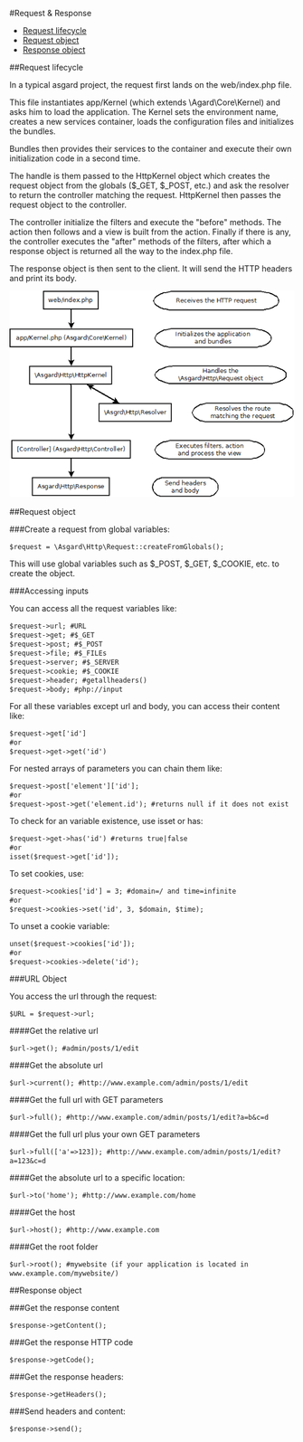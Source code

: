 #Request & Response

- [Request lifecycle](#lifecycle)
- [Request object](#object)
- [Response object](#response)

<a name="lifecycle"></a>
##Request lifecycle

In a typical asgard project, the request first lands on the web/index.php file.

This file instantiates app/Kernel (which extends \Agard\Core\Kernel) and asks him to load the application. The Kernel sets the environment name, creates a new services container, loads the configuration files and initializes the bundles.

Bundles then provides their services to the container and execute their own initialization code in a second time.

The handle is them passed to the HttpKernel object which creates the request object from the globals ($_GET, $_POST, etc.) and ask the resolver to return the controller matching the request. HttpKernel then passes the request object to the controller.

The controller initialize the filters and execute the "before" methods. The action then follows and a view is built from the action. Finally if there is any, the controller executes the "after" methods of the filters, after which a response object is returned all the way to the index.php file.

The response object is then sent to the client. It will send the HTTP headers and print its body.

![Request lifecycle](img/lifecycle.png "Request lifecycle")

<a name="object"></a>
##Request object

###Create a request from global variables:

	$request = \Asgard\Http\Request::createFromGlobals();

This will use global variables such as $_POST, $_GET, $_COOKIE, etc. to create the object.

###Accessing inputs

You can access all the request variables like:

	$request->url; #URL
	$request->get; #$_GET
	$request->post; #$_POST
	$request->file; #$_FILEs
	$request->server; #$_SERVER
	$request->cookie; #$_COOKIE
	$request->header; #getallheaders()
	$request->body; #php://input

For all these variables except url and body, you can access their content like:

	$request->get['id']
	#or
	$request->get->get('id')

For nested arrays of parameters you can chain them like:

	$request->post['element']['id'];
	#or
	$request->post->get('element.id'); #returns null if it does not exist

To check for an variable existence, use isset or has:

	$request->get->has('id') #returns true|false
	#or
	isset($request->get['id']);

To set cookies, use:

	$request->cookies['id'] = 3; #domain=/ and time=infinite
	#or
	$request->cookies->set('id', 3, $domain, $time);

To unset a cookie variable:

	unset($request->cookies['id']);
	#or
	$request->cookies->delete('id');

###URL Object

You access the url through the request:

	$URL = $request->url;

####Get the relative url

	$url->get(); #admin/posts/1/edit

####Get the absolute url

	$url->current(); #http://www.example.com/admin/posts/1/edit

####Get the full url with GET parameters

	$url->full(); #http://www.example.com/admin/posts/1/edit?a=b&c=d

####Get the full url plus your own GET parameters

	$url->full(['a'=>123]); #http://www.example.com/admin/posts/1/edit?a=123&c=d

####Get the absolute url to a specific location:

	$url->to('home'); #http://www.example.com/home

####Get the host

	$url->host(); #http://www.example.com

####Get the root folder

	$url->root(); #mywebsite (if your application is located in www.example.com/mywebsite/)

<a name="response"></a>
##Response object

###Get the response content

	$response->getContent();

###Get the response HTTP code

	$response->getCode();

###Get the response headers:

	$response->getHeaders();

###Send headers and content:

	$response->send();